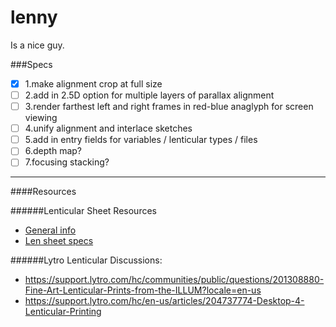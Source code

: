 # lenny
Is a nice guy.

###Specs
- [x] 1.make alignment crop at full size
- [ ] 2.add in 2.5D option for multiple layers of parallax alignment
- [ ] 3.render farthest left and right frames in red-blue anaglyph for screen viewing
- [ ] 4.unify alignment and interlace sketches
- [ ] 5.add in entry fields for variables / lenticular types / files
- [ ] 6.depth map?
- [ ] 7.focusing stacking? 

----------------------------------
####Resources

######Lenticular Sheet Resources
- [General info](http://www.one-tab.com/page/1Xm3DBl4SN2PHeaaAOjRnw)
- [Len sheet specs](http://www.one-tab.com/page/sldBKfy1QDGa_PdadiJqeA)


######Lytro Lenticular Discussions: 
- https://support.lytro.com/hc/communities/public/questions/201308880-Fine-Art-Lenticular-Prints-from-the-ILLUM?locale=en-us
-  https://support.lytro.com/hc/en-us/articles/204737774-Desktop-4-Lenticular-Printing
